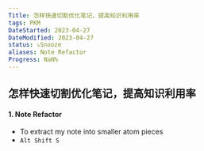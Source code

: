 ```yaml
---
Title: 怎样快速切割优化笔记，提高知识利用率
tags: PKM
DateStarted: 2023-04-27
DateModified: 2023-04-27
status: ⤵️Snooze
aliases: Note Refactor
Progress: NaN%
---
```


## 怎样快速切割优化笔记，提高知识利用率

#### 1. Note Refactor

- To extract my note into smaller atom pieces
- `Alt Shift S`
